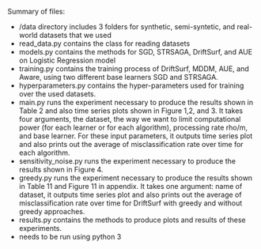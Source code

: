 Summary of files:
- /data directory includes 3 folders for synthetic, semi-syntetic, and real-world datasets that we used
- read_data.py contains the class for reading datasets
- models.py contains the methods for SGD, STRSAGA, DriftSurf, and AUE on Logistic Regression model
- training.py contains the training process of DriftSurf, MDDM, AUE, and Aware, using two different base learners SGD and STRSAGA.
- hyperparameters.py contains the hyper-parameters used for training over the used datasets. 
- main.py runs the experiment necessary to produce the results shown in Table 2 and also time series plots shown in Figure 1,2, and 3. It takes four arguments, the dataset, the way we want to limit computational power (for each learner or for each algorithm), processing rate rho/m, and base learner. For these input parameters, it outputs time series plot and also prints out the average of misclassification rate over time for each algorithm.
- sensitivity_noise.py runs the experiment necessary to produce the results shown in Figure 4. 
- greedy.py runs the experiment necessary to produce the results shown in Table 11 and Figure 11 in appendix. It takes one argument: name of dataset, it outputs time series plot and also prints out the average of misclassification rate over time for DriftSurf with greedy and without greedy approaches.
- results.py contains the methods to produce plots and results of these experiments.
- needs to be run using python 3